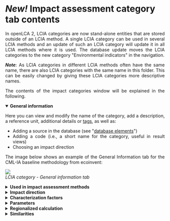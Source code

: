 # _**New!**_ Impact assessment category tab contents

<div style='text-align: justify;'>

In openLCA 2, LCIA categories are now stand-alone entities that are stored outside of an LCIA
method. A single LCIA category can be used in several LCIA methods and an update
of such an LCIA category will update it in all LCIA methods where it is used.
The database update moves the LCIA categories to the new category "Environmental
indicators" in the navigation. 

_**Note**_: As LCIA categories in different LCIA methods
often have the same name, there are also LCIA categories with the same name in
this folder. This can be easily changed by giving these LCIA
categories more descriptive names.

The contents of the impact categories window will be explained in the following.


<details open><summary><b> General information</b></summary>

Here you can view and modify the name of the category, add a description, a reference unit, additional details or [tags](../cheat/tags.md), as well as:

- Adding a source in the database (see "[database elements](../databases/database_elements.md)")
- Adding a code (i.e., a short name for the category, useful in result views)
- Choosing an impact direction

The image below shows an example of the General Information tab for the CML-IA baseline methodology from ecoinvent:

![](../media/lcia_category_window.png)  
_LCIA category - General information tab_

</details>

<details><summary><b> Used in impact assessment methods</b></summary>

In this helpful tab you can view the impact assessment methods in which this impact category is used and the category that the method can be found in.

</details>

<details><summary><b> Impact direction</b></summary>


**_New_**: In openLCA 2, a new feature allows you to specify the impact direction for each impact category as either "Input" or "Output" (as shown in the figure below). Basically, resource use categories are input, emission-related categories are output. The default setting, when no specific impact direction is chosen, is "Unspecified". With the option "Unspecified", all characterization factors and their signs (plus or minus) will be taken for the calculation as they are written into the factors table of the methods.

![](../media/impactdirection1.png)  
_General information window of an impact category with the setting for "Impact direction" set to "Input"._

When you choose "Input" or "Output" as the impact direction, openLCA handles the sign of factors automatically, depending if the flow is an input (resource) into a process or an output from a process (emission). This way, the sign of the characterization factors is set during the calculation and displayed in the results. Taking water as an example. In the figure below, an impact method is shown to calculate the net use of fresh water, meaning all water used as an input is summed up and all water lost as an output is subtracted. If the resulting total impact value is positive, more water is used as an input resource than water is emitted in the output of processes and vice versa. When no impact direction is set "Unspecified", the factors for water have to be negative for all flows inside the emission compartments and (correct) modelled as an output of processes. When the impact direction is set from "Unspecified" to "Input", the factors for water can remain positive for all flows (see the figure below). During the impact calculation in this example, openLCA will automatically invert the sign of the water flows in the output of processes. On the other hand, if the impact direction "Output" is chosen, the water flows in the input of processes will be inverted. The inverted value will also appear on the impact analysis window on the results page, so that users can directly see which flows are contributing with a positive sign and which ones with a negative sign.

![](../media/impactdirection2.png)  
_Water elementary flows and characterization factors (all positive) inside an impact method to calculate the net use of fresh water with the impact direction set to "Input"_

The advantage is that all flows, which are modelled in a "correct" way for resources in the input and emissions in the output of processes can keep their positive factor for the characterization. For example, carbon dioxide emission to air has the characterization factor 1.0 for the global warming potential. The flow for carbon dioxide removal from air (using it as a resource) can also keep the positive number of 1.0, since it is essentially (but not technically) the same elementary flow. Another advantage of setting the impact direction is that negative values for the factors inside the methods (which are of course still possible), will directly show the user which flows are modelled on the "wrong" opposite side of a process. With the example from above, the water output (emissions compartment) can be also modelled as an input with the opposite sign for the factors inside the method. It will be on the "wrong" side, but the impact direction is set to "Input" and the calculation result will be the same. The input gets not inverted and the water factors would remain negative and contribute as an output.

**_Note:_** To correctly respect impact directions users should use the new method packages to obtain correct results: Version 2.0.3 onwards. For more details check our [blog post](https://www.openlca.org/method-package-update-with-impact-directions/) about the topic.

</details>

<details><summary><b> Characterization factors</b></summary>

In this window you can:
- Add/edit flows that are included in the category 
- View the emission category to which the impact category belongs
- Edit the corresponding impact factor, units, uncertainty data
- Add/edit location

![](../media/charecterization_factor_window.png)
_"Characterization factors" tab_

</details>

<details><summary><b> Parameters</b></summary>

Parameters can be used in the same way for LCIA categories as for processes, see please the section "[Parameters](../parameters/parameters.md)".

</details>

<details><summary><b>Regionalized calculation</b></summary>

In openLCA, you can now assign locations to characterization factors and process inputs/outputs. These locations are then used in the new calculation, and shown in the reults. By default, for inputs and outputs, the process location is used, but you can specify a different location at the flow or even exchange level if needed.

More on regionalized calculation can be found in the "[regionalized LCA](../advanced_top/regionalized.md)" section.

![](../media/location_charecterization_factor.png)  
_Adding locations for flows in impact categories and using filters_

</details>


<details><summary><b>Similarities</b></summary>

In openLCA 2, a similarity check for LCIA categories is available as a separate tab within the impact category editor. This feature can be useful for finding duplicate impact categories.

![](../media/lcia_category_similarities.png) 
<br>_Similarity check for LCIA categories_

</details>

</div>